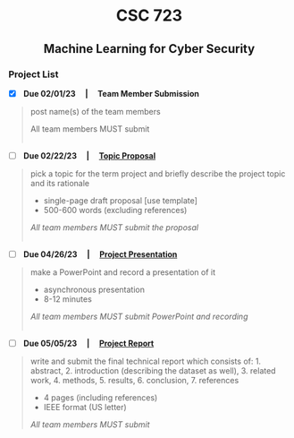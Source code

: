 <h1 align="center">CSC 723</h1>
<h2 align="center">Machine Learning for Cyber Security</h2>

<h3> Project List </h3>

- [X] <b> Due 02/01/23 &emsp;|&emsp; Team Member Submission </b>

> post name(s) of the team members
>
> All team members MUST submit
<br><br>

- [ ] <b> Due 02/22/23 &emsp;|&emsp; [Topic Proposal](https://github.com/KieraConway/CSC723/tree/main/Topic%20Proposal)<br> </b>

> pick a topic for the term project and briefly describe the project 
> topic and its rationale
> 
> - single-page draft proposal [use template]
> - 500-600 words (excluding references) 
> 
> *All team members MUST submit the proposal*
<br><br>


- [ ] <b> Due 04/26/23 &emsp;|&emsp; [Project Presentation](https://github.com/KieraConway/CSC723/tree/main/Project%20Presentation)<br> </b>

> make a PowerPoint and record a presentation of it
> 
> - asynchronous presentation
> - 8-12 minutes
> 
> *All team members MUST submit PowerPoint and recording*
<br><br>


- [ ] <b> Due 05/05/23 &emsp;|&emsp; [Project Report](https://github.com/KieraConway/CSC723/tree/main/Project%20Report)<br> </b>

> write and submit the final technical report which consists of: 
>      1.  abstract, 
>      2.  introduction (describing the dataset as well), 
>      3.  related work, 
>      4.  methods, 
>      5.  results, 
>      6.  conclusion, 
>      7.  references
> 
> - 4 pages (including references)
> - IEEE format (US letter)
> 
> *All team members MUST submit*